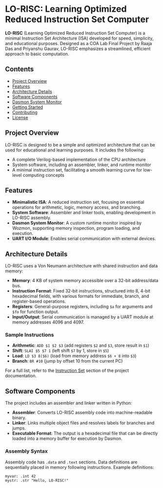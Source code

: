 # LO-RISC: Learning Optimized Reduced Instruction Set Computer

**LO-RISC** (Learning Optimized Reduced Instruction Set Computer) is a minimal Instruction Set Architecture (ISA) developed for speed, simplicity, and educational purposes. Designed as a COA Lab Final Project by Raaja Das and Priyanshu Gaurav, LO-RISC emphasizes a streamlined, efficient approach to basic computation.

## Contents
- [Project Overview](#project-overview)
- [Features](#features)
- [Architecture Details](#architecture-details)
- [Software Components](#software-components)
- [Dasmon System Monitor](#dasmon-system-monitor)
- [Getting Started](#getting-started)
- [Contributing](#contributing)
- [License](#license)

## Project Overview
LO-RISC is designed to be a simple and optimized architecture that can be used for educational and learning purposes. It includes the following:
- A complete Verilog-based implementation of the CPU architecture
- System software, including an assembler, linker, and runtime monitor
- A minimal instruction set, facilitating a smooth learning curve for low-level computing concepts

## Features
- **Minimalistic ISA**: A reduced instruction set, focusing on essential operations for arithmetic, logic, memory access, and branching.
- **System Software**: Assembler and linker tools, enabling development in LO-RISC assembly.
- **Dasmon System Monitor**: A custom runtime monitor inspired by Wozmon, supporting memory inspection, program loading, and execution.
- **UART I/O Module**: Enables serial communication with external devices.

## Architecture Details
LO-RISC uses a Von Neumann architecture with shared instruction and data memory:
- **Memory**: 4 KB of system memory accessible over a 32-bit address/data bus.
- **Instruction Format**: Fixed 32-bit instructions, structured into 8, 4-bit hexadecimal fields, with various formats for immediate, branch, and register-based operations.
- **Registers**: General-purpose registers, including `$a` for arguments and `$fo` for function output.
- **Input/Output**: Serial communication is managed by a UART module at memory addresses 4096 and 4097.

### Sample Instructions
- **Arithmetic**: `ADD $1 $2 $3` (add registers `$2` and `$3`, store result in `$1`)
- **Shift**: `SLAI $5 $7 1` (left shift `$7` by 1, store in `$5`)
- **Load**: `LD $3 8($6)` (load from memory address `$6 + 8` into `$3`)
- **Branch**: `BR #10` (jump by offset 10 from the current PC)

For a full list, refer to the [Instruction Set](#) section of the project documentation.

## Software Components
The project includes an assembler and linker written in Python:
- **Assembler**: Converts LO-RISC assembly code into machine-readable binary.
- **Linker**: Links multiple object files and resolves labels for branches and jumps.
- **Executable Format**: The output is a hexadecimal file that can be directly loaded into a memory buffer for execution by Dasmon.

### Assembly Syntax
Assembly code has `.data` and `.text` sections. Data definitions are sequentially placed in memory following instructions. Example definitions:
```assembly
myvar: .int 42
mystr: .str "Hello, LO-RISC!"
